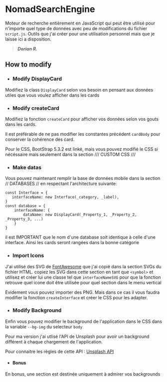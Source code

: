 NomadSearchEngine
=================

Moteur de recherche entièrement en JavaScript qui peut être utilisé pour n'importe quel type de données avec peu de modifications du fichier `script.js`.
Outils que j'ai créer pour une utilisation personnel mais que je laisse ici a disposition.
> **_Dorian R._**

How to modify
-------------

* ### Modify DisplayCard
Modifiez la class `DisplayCard` selon vos besoin en pensant aux données utiles que vous voulez afficher dans les cards

* ### Modify createCard
Modifiez la fonction `createCard` pour afficher vos données selon vos gouts dans les cards.

Il est préférable de ne pas modifier les constantes précédent `cardBody` pour conserver la cohérence des card.

Pour le CSS, BootStrap 5.3.2 est linké, mais vous pouvez modifié le CSS si nécéssaire mais seulement dans la section /// CUSTOM CSS ///

* ### Make datas
Vous pouvez maintenant remplir la base de données mobile dans la section // DATABASES // en respectant l'architecture suivante:

```
const Interface = {
   interfaceName: new Interface(_category, _label),
}
const database = {
    interfaceName: {
        dataName: new DisplayCard(_Property_1, _Property_2, _Property_3, ...)
    }
}
```

il est IMPORTANT que le nom d'une database soit identique à celle d'une interface. Ainsi les cards seront rangées dans la bonne catégorie

* ### Import Icons
J'ai utilisé des SVG de [FontAwesome](https://fontawesome.com/) que j'ai copié dans la section SVGs du fichier HTML.
copiez les SVG dans cette section en tant que `<symbol>` et utilisez et créer lui une classe tel que `interfaceNameSVG` pour que la fonction retrouve quel icone doit être utilisée pour quel section dans le menu vertical

Evidement vous pouvez importer des PNG. Mais dans ce cas il vous faudra modifier la fonction `createInterface` et créer le CSS pour les adapter.

* ### Modify Background
Enfin vous pouvez modifier le background de l'application dans le CSS dans la variable `--bg-img` du selecteur `body`

Pour ma version j'ai utlisé l'API de Unsplash pour avoir un background différent à chaque chargement de l'application.

Pour connaitre les règles de cette API : [Unsplash API](https://awik.io/generate-random-images-unsplash-without-using-api/)

* #### Bonus
En bonus, une section est destinée uniquement à admirer vos backgrounds